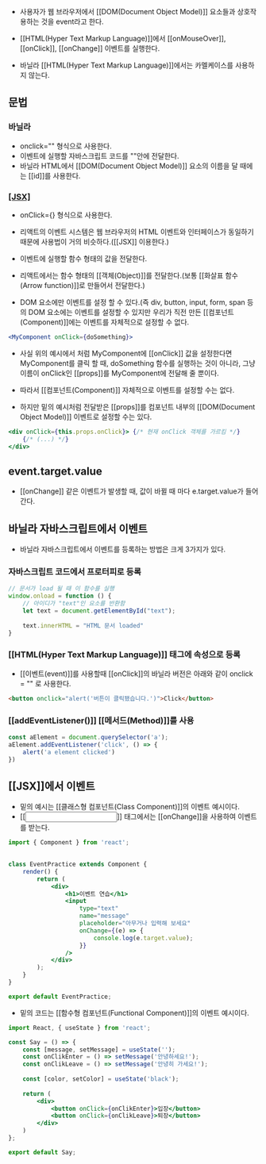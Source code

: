 - 사용자가 웹 브라우저에서 [[DOM(Document Object Model)]] 요소들과 상호작용하는 것을 event라고 한다.

- [[HTML(Hyper Text Markup Language)]]에서 [[onMouseOver]], [[onClick]], [[onChange]] 이벤트를 실행한다.

- 바닐라 [[HTML(Hyper Text Markup Language)]]에서는 카멜케이스를 사용하지 않는다.


## 문법

### 바닐라

- onclick="" 형식으로 사용한다.
- 이벤트에 실행할 자바스크립트 코드를 ""안에 전달한다.
- 바닐라 HTML에서 [[DOM(Document Object Model)]] 요소의 이름을 달 때에는 [[id]]를 사용한다.

### [[JSX]](리액트)

- onClick={} 형식으로 사용한다.
- 리액트의 이벤트 시스템은 웹 브라우저의 HTML 이벤트와 인터페이스가 동일하기 때문에 사용법이 거의 비슷하다.([[JSX]] 이용한다.)

- 이벤트에 실행할 함수 형태의 값을 전달한다.
- 리액트에서는 함수 형태의 [[객체(Object)]]를 전달한다.(보통 [[화살표 함수(Arrow function)]]로 만들어서 전달한다.)

- DOM 요소에만 이벤트를 설정 할 수 있다.(즉 div, button, input, form, span 등의 DOM 요소에는 이벤트를 설정할 수 있지만 우리가 직전 만든 [[컴포넌트(Component)]]에는 이벤트를 자체적으로 설정할 수 없다.

```jsx
<MyComponent onClick={doSomething}>
```

- 사실 위의 예시에서 처럼 MyComponent에 [[onClick]] 값을 설정한다면 MyComponent를 클릭 할 때, doSomething 함수를 실행하는 것이 아니라, 그냥 이름이 onClick인 [[props]]를 MyComponent에 전달해 줄 뿐이다.
- 따라서 [[컴포넌트(Component)]] 자체적으로 이벤트를 설정할 수는 없다. 

- 하지만 밑의 예시처럼 전달받은 [[props]]를 컴포넌트 내부의 [[DOM(Document Object Model)]] 이벤트로 설정할 수는 있다.

```jsx
<div onClick={this.props.onClick}> {/* 현재 onClick 객체를 가르킴 */}
	{/* (...) */}
</div>
```


## event.target.value

- [[onChange]] 같은 이벤트가 발생할 때, 값이 바뀔 때 마다 e.target.value가 들어간다.



## 바닐라 자바스크립트에서 이벤트

- 바닐라 자바스크립트에서 이벤트를 등록하는 방법은 크게 3가지가 있다.

### 자바스크립트 코드에서 프로터피로 등록

```js
// 문서가 load 될 때 이 함수를 실행
window.onload = function () {
	// 아이디가 "text"인 요소를 반환함
	let text = document.getElementById("text");
	
	text.innerHTML = "HTML 문서 loaded"
}
```

### [[HTML(Hyper Text Markup Language)]] 태그에 속성으로 등록

- [[이벤트(event)]]를 사용할때 [[onClick]]의 바닐라 버전은 아래와 같이 onclick = "" 로 사용한다.

```html
<button onclick="alert('버튼이 클릭됐습니다.')">Click</button>
```


### [[addEventListener()]] [[메서드(Method)]]를 사용

```js
const aElement = document.querySelector('a');
aElement.addEventListener('click', () => {
	alert('a element clicked')
})
```



## [[JSX]]에서 이벤트

- 밑의 예시는 [[클래스형 컴포넌트(Class Component)]]의 이벤트 예시이다.
- [[<input>]] 태그에서는 [[onChange]]을 사용하여 이벤트를 받는다.

```jsx
import { Component } from 'react';

  
class EventPractice extends Component {
	render() {
		return (
			<div>
				<h1>이벤트 연습</h1>
				<input
					type="text"
					name="message"
					placeholder="아무거나 입력해 보세요"
					onChange={(e) => {
						console.log(e.target.value);
					}}
				/>
			</div>
		);
	}
}

export default EventPractice;
```

- 밑의 코드는 [[함수형 컴포넌트(Functional Component)]]의 이벤트 예시이다.

```jsx
import React, { useState } from 'react';

const Say = () => {
	const [message, setMessage] = useState('');
	const onClikEnter = () => setMessage('안녕하세요!');
	const onClikLeave = () => setMessage('안녕히 가세요!');
	
	const [color, setColor] = useState('black');
	
	return (
		<div>
			<button onClick={onClikEnter}>입장</button>
			<button onClick={onClikLeave}>퇴장</button>
		</div>
	)
};

export default Say;
```
